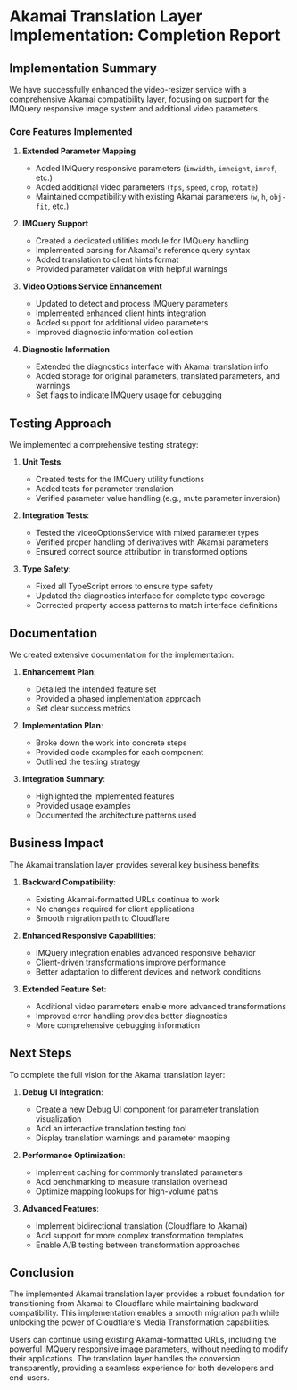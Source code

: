 # Akamai Translation Layer Implementation: Completion Report

## Implementation Summary

We have successfully enhanced the video-resizer service with a comprehensive Akamai compatibility layer, focusing on support for the IMQuery responsive image system and additional video parameters.

### Core Features Implemented

1. **Extended Parameter Mapping**
   - Added IMQuery responsive parameters (`imwidth`, `imheight`, `imref`, etc.)
   - Added additional video parameters (`fps`, `speed`, `crop`, `rotate`)
   - Maintained compatibility with existing Akamai parameters (`w`, `h`, `obj-fit`, etc.)

2. **IMQuery Support**
   - Created a dedicated utilities module for IMQuery handling
   - Implemented parsing for Akamai's reference query syntax
   - Added translation to client hints format
   - Provided parameter validation with helpful warnings

3. **Video Options Service Enhancement**
   - Updated to detect and process IMQuery parameters
   - Implemented enhanced client hints integration
   - Added support for additional video parameters
   - Improved diagnostic information collection

4. **Diagnostic Information**
   - Extended the diagnostics interface with Akamai translation info
   - Added storage for original parameters, translated parameters, and warnings
   - Set flags to indicate IMQuery usage for debugging

## Testing Approach

We implemented a comprehensive testing strategy:

1. **Unit Tests**:
   - Created tests for the IMQuery utility functions
   - Added tests for parameter translation
   - Verified parameter value handling (e.g., mute parameter inversion)

2. **Integration Tests**:
   - Tested the videoOptionsService with mixed parameter types
   - Verified proper handling of derivatives with Akamai parameters
   - Ensured correct source attribution in transformed options

3. **Type Safety**:
   - Fixed all TypeScript errors to ensure type safety
   - Updated the diagnostics interface for complete type coverage
   - Corrected property access patterns to match interface definitions

## Documentation

We created extensive documentation for the implementation:

1. **Enhancement Plan**:
   - Detailed the intended feature set
   - Provided a phased implementation approach
   - Set clear success metrics

2. **Implementation Plan**:
   - Broke down the work into concrete steps
   - Provided code examples for each component
   - Outlined the testing strategy

3. **Integration Summary**:
   - Highlighted the implemented features
   - Provided usage examples
   - Documented the architecture patterns used

## Business Impact

The Akamai translation layer provides several key business benefits:

1. **Backward Compatibility**:
   - Existing Akamai-formatted URLs continue to work
   - No changes required for client applications
   - Smooth migration path to Cloudflare

2. **Enhanced Responsive Capabilities**:
   - IMQuery integration enables advanced responsive behavior
   - Client-driven transformations improve performance
   - Better adaptation to different devices and network conditions

3. **Extended Feature Set**:
   - Additional video parameters enable more advanced transformations
   - Improved error handling provides better diagnostics
   - More comprehensive debugging information

## Next Steps

To complete the full vision for the Akamai translation layer:

1. **Debug UI Integration**:
   - Create a new Debug UI component for parameter translation visualization
   - Add an interactive translation testing tool
   - Display translation warnings and parameter mapping

2. **Performance Optimization**:
   - Implement caching for commonly translated parameters
   - Add benchmarking to measure translation overhead
   - Optimize mapping lookups for high-volume paths

3. **Advanced Features**:
   - Implement bidirectional translation (Cloudflare to Akamai)
   - Add support for more complex transformation templates
   - Enable A/B testing between transformation approaches

## Conclusion

The implemented Akamai translation layer provides a robust foundation for transitioning from Akamai to Cloudflare while maintaining backward compatibility. This implementation enables a smooth migration path while unlocking the power of Cloudflare's Media Transformation capabilities.

Users can continue using existing Akamai-formatted URLs, including the powerful IMQuery responsive image parameters, without needing to modify their applications. The translation layer handles the conversion transparently, providing a seamless experience for both developers and end-users.